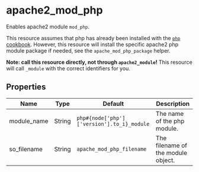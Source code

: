 # apache2_mod_php

Enables apache2 module `mod_php`.

This resource assumes that php has already been installed with the [`php` cookbook](https://github.com/sous-chefs/php).
However, this resource will install the specific apache2 php module package if needed, see the `apache_mod_php_package` helper.

**Note: call this resource directly, not through `apache2_module`!**
This resource will call `_module` with the correct identifiers for you.

## Properties

| Name         | Type   | Default                                     | Description                         |
| ------------ | ------ | ------------------------------------------- | ----------------------------------- |
| module_name  | String | `php#{node['php']['version'].to_i}_module`  | The name of the php module.         |
| so_filename  | String | `apache_mod_php_filename`                   | The filename of the module object.  |
